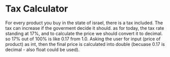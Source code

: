 # Tax Calculator

For every product you buy in the state of israel, there is a tax included.
The tax can increase if the goverment decide it should. 
as for today, the tax rate standing at 17%, and to calculate the price we should convert it to decimal. so 17% out of 100% is like 0.17 from 1.0.
Asking the user for input (price of product) as int, then the final price is calculated into double (becuase 0.17 is decimal - also float could be used).
